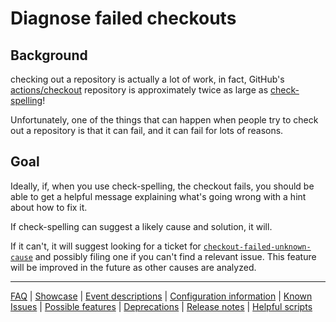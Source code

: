 # Diagnose failed checkouts

## Background
checking out a repository is actually a lot of work, in fact, GitHub's [actions/checkout](https://github.com/actions/checkout) repository is approximately twice as large as [check-spelling](https://github.com/check-spelling/check-spelling)!

Unfortunately, one of the things that can happen when people try to check out a repository is that it can fail, and it can fail for lots of reasons.

## Goal

Ideally, if, when you use check-spelling, the checkout fails, you should be able to get a helpful message explaining what's going wrong with a hint about how to fix it.

If check-spelling can suggest a likely cause and solution, it will.

If it can't, it will suggest looking for a ticket for [`checkout-failed-unknown-cause`](https://github.com/check-spelling-sandbox/check-spelling/issues?q=is%3Aissue%20checkout-failed-unknown-cause) and possibly filing one if you can't find a relevant issue. This feature will be improved in the future as other causes are analyzed.

---
[FAQ](FAQ.md) | [Showcase](Showcase.md) | [Event descriptions](Event-descriptions.md) | [Configuration information](Configuration-information.md) | [Known Issues](Known-Issues.md) | [Possible features](Possible-features.md) | [Deprecations](Deprecations.md) | [Release notes](Release-notes.md) | [Helpful scripts](Helpful-scripts.md)
